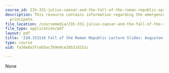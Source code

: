```yaml
---
course_id: 21h-331-julius-caesar-and-the-fall-of-the-roman-republic-spring-2016
description: This resource contains information regarding the emergence of the augustan
  principate.
file_location: /coursemedia/21h-331-julius-caesar-and-the-fall-of-the-roman-republic-spring-2016/fa3de8a3fceb5ac7b9e9ce28531d151c_MIT21H_331S16_Principate.pdf
file_type: application/pdf
layout: pdf
title: '21H.331S16 Fall of the Roman Republic Lecture Slides: Augustan Principate'
type: course
uid: fa3de8a3fceb5ac7b9e9ce28531d151c

---
```

None